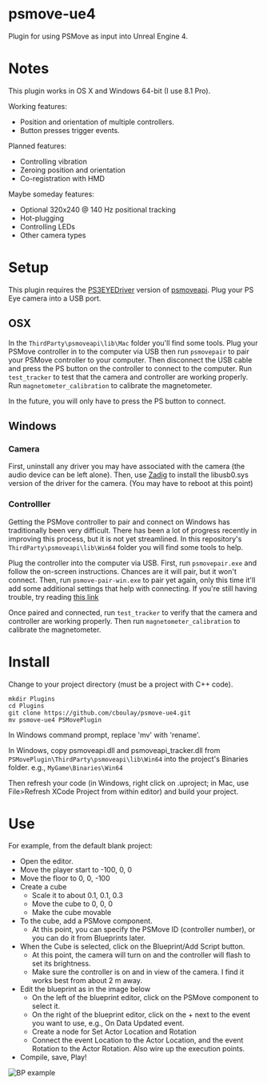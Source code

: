 # psmove-ue4

Plugin for using PSMove as input into Unreal Engine 4.

# Notes

This plugin works in OS X and Windows 64-bit (I use 8.1 Pro).

Working features:

- Position and orientation of multiple controllers.
- Button presses trigger events.

Planned features:

- Controlling vibration
- Zeroing position and orientation
- Co-registration with HMD

Maybe someday features:

- Optional 320x240 @ 140 Hz positional tracking
- Hot-plugging
- Controlling LEDs
- Other camera types

# Setup

This plugin requires the [PS3EYEDriver](https://github.com/cboulay/PS3EYEDriver/tree/psm_test) version of [psmoveapi](https://github.com/cboulay/psmoveapi).
Plug your PS Eye camera into a USB port.

## OSX

In the `ThirdParty\psmoveapi\lib\Mac` folder you'll find some tools.
Plug your PSMove controller in to the computer via USB then run `psmovepair` to pair your PSMove controller to your computer.
Then disconnect the USB cable and press the PS button on the controller to connect to the computer.
Run `test_tracker` to test that the camera and controller are working properly.
Run `magnetometer_calibration` to calibrate the magnetometer.

In the future, you will only have to press the PS button to connect.

## Windows

### Camera

First, uninstall any driver you may have associated with the camera (the audio device can be left alone).
Then, use [Zadig](http://zadig.akeo.ie/) to install the libusb0.sys version of the driver for the camera.
(You may have to reboot at this point)

### Controlller

Getting the PSMove controller to pair and connect on Windows has traditionally been very difficult.
There has been a lot of progress recently in improving this process, but it is not yet streamlined.
In this repository's `ThirdParty\psmoveapi\lib\Win64` folder you will find some tools to help.

Plug the controller into the computer via USB.
First, run `psmovepair.exe` and follow the on-screen instructions. Chances are it will pair, but it won't connect.
Then, run `psmove-pair-win.exe` to pair yet again, only this time it'll add some additional settings that help with connecting.
If you're still having trouble, try reading [this link](https://github.com/cboulay/psmoveapi/blob/master/WINDOWS_EXTRA)

Once paired and connected, run `test_tracker` to verify that the camera and controller are working properly.
Then run `magnetometer_calibration` to calibrate the magnetometer.

# Install

Change to your project directory (must be a project with C++ code).

```
mkdir Plugins
cd Plugins
git clone https://github.com/cboulay/psmove-ue4.git
mv psmove-ue4 PSMovePlugin
```

In Windows command prompt, replace 'mv' with 'rename'.

In Windows, copy psmoveapi.dll and psmoveapi_tracker.dll from `PSMovePlugin\ThirdParty\psmoveapi\lib\Win64` into the project's Binaries folder. e.g., `MyGame\Binaries\Win64`

Then refresh your code (in Windows, right click on .uproject; in Mac, use File>Refresh XCode Project from within editor) and build your project.

# Use

For example, from the default blank project:

* Open the editor.
* Move the player start to -100, 0, 0
* Move the floor to 0, 0, -100 
* Create a cube
    * Scale it to about 0.1, 0.1, 0.3
    * Move the cube to 0, 0, 0
    * Make the cube movable
* To the cube, add a PSMove component.
    * At this point, you can specify the PSMove ID (controller number), or you can do it from Blueprints later.
* When the Cube is selected, click on the Blueprint/Add Script button.
    * At this point, the camera will turn on and the controller will flash to set its brightness.
    * Make sure the controller is on and in view of the camera. I find it works best from about 2 m away.
* Edit the blueprint as in the image below
    * On the left of the blueprint editor, click on the PSMove component to select it.
    * On the right of the blueprint editor, click on the + next to the event you want to use, e.g., On Data Updated event.
    * Create a node for Set Actor Location and Rotation
    * Connect the event Location to the Actor Location, and the event Rotation to the Actor Rotation. Also wire up the execution points.
* Compile, save, Play!

![BP example](https://github.com/cboulay/psmove-ue4/blob/master/bp.png)